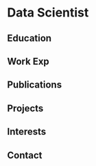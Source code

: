 # Data Scientist

## Education

## Work Exp

## Publications


## Projects


## Interests

## Contact
